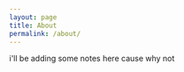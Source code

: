 ```yaml
---
layout: page
title: About
permalink: /about/
---
```


i'll be adding some notes here cause why not

[jekyll-organization]: https://github.com/jekyll
